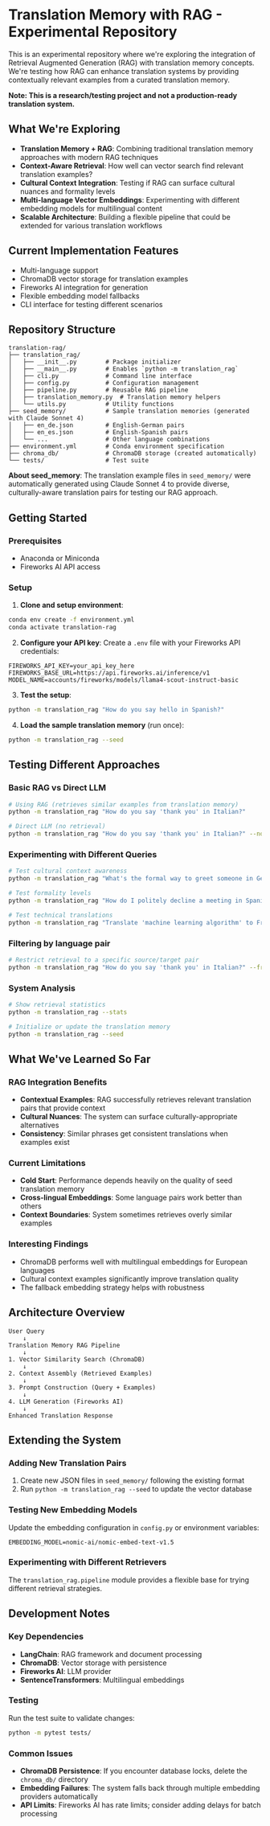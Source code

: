 # Translation Memory with RAG - Experimental Repository

This is an experimental repository where we're exploring the integration of Retrieval Augmented Generation (RAG) with translation memory concepts. We're testing how RAG can enhance translation systems by providing contextually relevant examples from a curated translation memory.

**Note: This is a research/testing project and not a production-ready translation system.**

## What We're Exploring

- **Translation Memory + RAG**: Combining traditional translation memory approaches with modern RAG techniques
- **Context-Aware Retrieval**: How well can vector search find relevant translation examples?
- **Cultural Context Integration**: Testing if RAG can surface cultural nuances and formality levels
- **Multi-language Vector Embeddings**: Experimenting with different embedding models for multilingual content
- **Scalable Architecture**: Building a flexible pipeline that could be extended for various translation workflows

## Current Implementation Features

- Multi-language support
- ChromaDB vector storage for translation examples
- Fireworks AI integration for generation
- Flexible embedding model fallbacks
- CLI interface for testing different scenarios

## Repository Structure

```
translation-rag/
├── translation_rag/
│   ├── __init__.py        # Package initializer
│   ├── __main__.py        # Enables `python -m translation_rag`
│   ├── cli.py             # Command line interface
│   ├── config.py          # Configuration management
│   ├── pipeline.py        # Reusable RAG pipeline
│   ├── translation_memory.py  # Translation memory helpers
│   └── utils.py           # Utility functions
├── seed_memory/           # Sample translation memories (generated with Claude Sonnet 4)
│   ├── en_de.json         # English-German pairs
│   ├── en_es.json         # English-Spanish pairs
│   └── ...                # Other language combinations
├── environment.yml        # Conda environment specification
├── chroma_db/             # ChromaDB storage (created automatically)
└── tests/                 # Test suite
```

**About seed_memory**: The translation example files in `seed_memory/` were automatically generated using Claude Sonnet 4 to provide diverse, culturally-aware translation pairs for testing our RAG approach.

## Getting Started

### Prerequisites
- Anaconda or Miniconda
- Fireworks AI API access

### Setup

1. **Clone and setup environment**:
```bash
conda env create -f environment.yml
conda activate translation-rag
```

2. **Configure your API key**:
Create a `.env` file with your Fireworks API credentials:
```properties
FIREWORKS_API_KEY=your_api_key_here
FIREWORKS_BASE_URL=https://api.fireworks.ai/inference/v1
MODEL_NAME=accounts/fireworks/models/llama4-scout-instruct-basic
```

3. **Test the setup**:
```bash
python -m translation_rag "How do you say hello in Spanish?"
```

4. **Load the sample translation memory** (run once):
```bash
python -m translation_rag --seed
```

## Testing Different Approaches

### Basic RAG vs Direct LLM
```bash
# Using RAG (retrieves similar examples from translation memory)
python -m translation_rag "How do you say 'thank you' in Italian?"

# Direct LLM (no retrieval)
python -m translation_rag "How do you say 'thank you' in Italian?" --no-rag
```

### Experimenting with Different Queries
```bash
# Test cultural context awareness
python -m translation_rag "What's the formal way to greet someone in German?"

# Test formality levels
python -m translation_rag "How do I politely decline a meeting in Spanish?"

# Test technical translations
python -m translation_rag "Translate 'machine learning algorithm' to French"
```

### Filtering by language pair
```bash
# Restrict retrieval to a specific source/target pair
python -m translation_rag "How do you say 'thank you' in Italian?" --from en --to es
```

### System Analysis
```bash
# Show retrieval statistics
python -m translation_rag --stats

# Initialize or update the translation memory
python -m translation_rag --seed
```

## What We've Learned So Far

### RAG Integration Benefits
- **Contextual Examples**: RAG successfully retrieves relevant translation pairs that provide context
- **Cultural Nuances**: The system can surface culturally-appropriate alternatives
- **Consistency**: Similar phrases get consistent translations when examples exist

### Current Limitations
- **Cold Start**: Performance depends heavily on the quality of seed translation memory
- **Cross-lingual Embeddings**: Some language pairs work better than others
- **Context Boundaries**: System sometimes retrieves overly similar examples

### Interesting Findings
- ChromaDB performs well with multilingual embeddings for European languages
- Cultural context examples significantly improve translation quality
- The fallback embedding strategy helps with robustness

## Architecture Overview

```
User Query
    ↓
Translation Memory RAG Pipeline
    ↓
1. Vector Similarity Search (ChromaDB)
    ↓
2. Context Assembly (Retrieved Examples)
    ↓
3. Prompt Construction (Query + Examples)
    ↓
4. LLM Generation (Fireworks AI)
    ↓
Enhanced Translation Response
```

## Extending the System

### Adding New Translation Pairs
1. Create new JSON files in `seed_memory/` following the existing format
2. Run `python -m translation_rag --seed` to update the vector database

### Testing New Embedding Models
Update the embedding configuration in `config.py` or environment variables:
```properties
EMBEDDING_MODEL=nomic-ai/nomic-embed-text-v1.5
```

### Experimenting with Different Retrievers
The `translation_rag.pipeline` module provides a flexible base for trying different retrieval strategies.

## Development Notes

### Key Dependencies
- **LangChain**: RAG framework and document processing
- **ChromaDB**: Vector storage with persistence
- **Fireworks AI**: LLM provider
- **SentenceTransformers**: Multilingual embeddings

### Testing
Run the test suite to validate changes:
```bash
python -m pytest tests/
```

### Common Issues
- **ChromaDB Persistence**: If you encounter database locks, delete the `chroma_db/` directory
- **Embedding Failures**: The system falls back through multiple embedding providers automatically
- **API Limits**: Fireworks AI has rate limits; consider adding delays for batch processing
